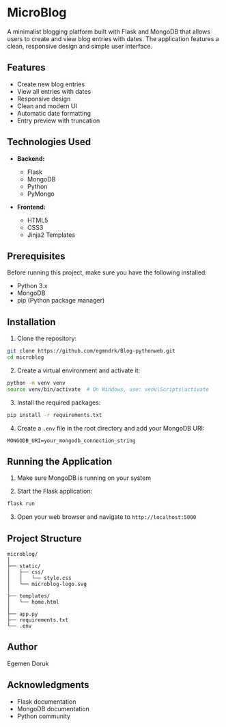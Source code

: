 # MicroBlog

A minimalist blogging platform built with Flask and MongoDB that allows users to create and view blog entries with dates. The application features a clean, responsive design and simple user interface.

## Features

- Create new blog entries
- View all entries with dates
- Responsive design
- Clean and modern UI
- Automatic date formatting
- Entry preview with truncation

## Technologies Used

- **Backend:**
  - Flask
  - MongoDB
  - Python
  - PyMongo

- **Frontend:**
  - HTML5
  - CSS3
  - Jinja2 Templates

## Prerequisites

Before running this project, make sure you have the following installed:
- Python 3.x
- MongoDB
- pip (Python package manager)

## Installation

1. Clone the repository:
```bash
git clone https://github.com/egmndrk/Blog-pythonweb.git
cd microblog
```

2. Create a virtual environment and activate it:
```bash
python -m venv venv
source venv/bin/activate  # On Windows, use: venv\Scripts\activate
```

3. Install the required packages:
```bash
pip install -r requirements.txt
```

4. Create a `.env` file in the root directory and add your MongoDB URI:
```
MONGODB_URI=your_mongodb_connection_string
```

## Running the Application

1. Make sure MongoDB is running on your system

2. Start the Flask application:
```bash
flask run
```

3. Open your web browser and navigate to `http://localhost:5000`

## Project Structure

```
microblog/
│
├── static/
│   ├── css/
│   │   └── style.css
│   └── microblog-logo.svg
│
├── templates/
│   └── home.html
│
├── app.py
├── requirements.txt
└── .env
```

## Author

Egemen Doruk

## Acknowledgments

- Flask documentation
- MongoDB documentation
- Python community

